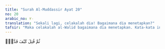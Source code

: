 ```yaml
---
title: "Surah Al-Muddassir Ayat 20"
no: 20
arabic_no: ٢٠
translation: "Sekali lagi, celakalah dia! Bagaimana dia menetapkan?"
tafsir: "Maka celakalah al-Walid bagaimana dia menetapkan. Kata-kata ini diulang lagi oleh Allah. Begitu kerasnya kutukan Allah kepada al-Walid, karena dia telah menetapkan begitu saja bahwa apa yang diucapkan oleh Nabi Muhammad adalah sihir dan menuduh beliau sebagai tukang sihir, seperti disebutkan dalam ayat ke-24 di depan."
---
```

ثُمَّ قُتِلَ كَيْفَ قَدَّرَۙ 